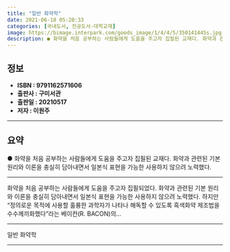 ```yaml
---
title: "일반 화약학"
date: 2021-06-10 05:20:33
categories: [국내도서, 전공도서-대학교재]
image: https://bimage.interpark.com/goods_image/1/4/4/5/350141445s.jpg
description: ● 화약을 처음 공부하는 사람들에게 도움을 주고자 집필된 교재다. 화약과 관련된 기본 원리와 이론을 충실히 담아내면서 일본식 표현을 가능한 사용하지 않으려 노력했다.
---
```


## **정보**

- **ISBN : 9791162571606**
- **출판사 : 구미서관**
- **출판일 : 20210517**
- **저자 : 이원주**

------



## **요약**

●  화약을 처음 공부하는 사람들에게 도움을 주고자 집필된 교재다. 화약과 관련된 기본 원리와 이론을 충실히 담아내면서 일본식 표현을 가능한 사용하지 않으려 노력했다.

------

화약을 처음 공부하는 사람들에게 도움을 주고자 집필되었다. 화약과 관련된 기본 원리와 이론을 충실히 담아내면서 일본식 표현을 가능한 사용하지 않으려 노력했다.
하지만 “정의로운 목적에 사용할 훌륭한 과학자가 나타나 해독할 수 있도록 흑색화약 제조법을 수수께끼화했다”라는 베이컨(R. BACON)의... 

------


일반 화약학 

------


